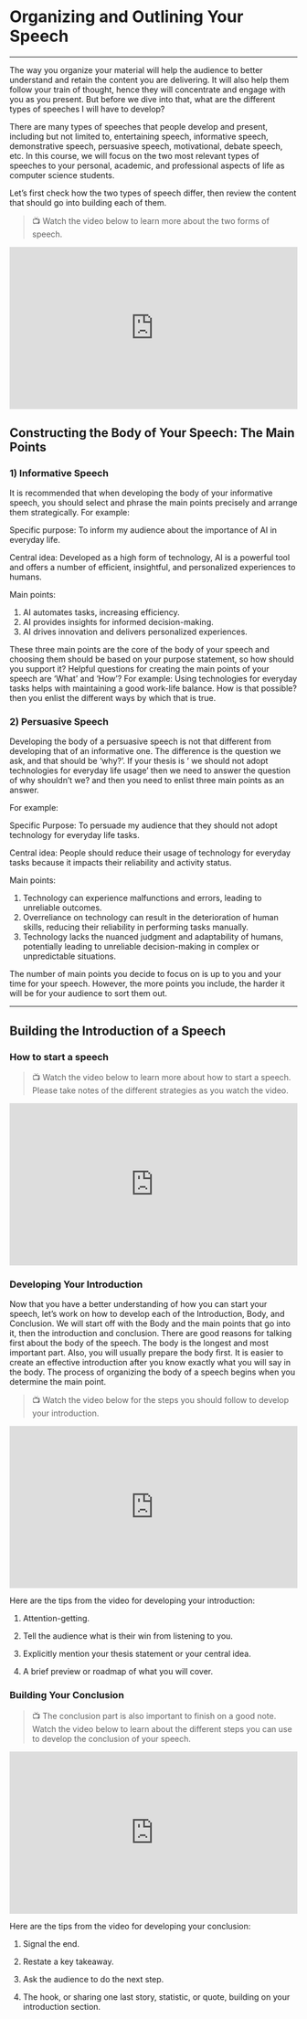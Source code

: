 # Organizing and Outlining Your Speech
---

The way you organize your material will help the audience to better understand and retain the content you are delivering. It will also help them follow your train of thought, hence they will concentrate and engage with you as you present.  But before we dive into that, what are the different types of speeches I will have to develop?

There are many types of speeches that people develop and present, including but not limited to, entertaining speech, informative speech, demonstrative speech, persuasive speech, motivational, debate speech, etc. In this course, we will focus on the two most relevant types of speeches to your personal, academic, and professional aspects of life as computer science students. 

Let’s first check how the two types of speech differ, then review the content that should go into building each of them. 

> 📺 Watch the video below to learn more about the two forms of speech.

<div style="position: relative; padding-bottom: 56.25%; height: 0;"><iframe src="https://www.youtube.com/embed/85gg_pgij4I?si=r0F3x_YS0QkYcf4d" title="YouTube video player" frameborder="0" allow="accelerometer; autoplay; clipboard-write; encrypted-media; gyroscope; picture-in-picture" allowfullscreen style="position: absolute; top: 0; left: 0; width: 100%; height: 100%;"></iframe></div>

## Constructing the Body of Your Speech: The Main Points

### **1) Informative Speech**

It is recommended that when developing the body of your informative speech, you should select and phrase the main points precisely and arrange them strategically. For example:

Specific purpose: To inform my audience about the importance of AI in everyday life. 

Central idea: Developed as a high form of technology, AI is a powerful tool and offers a number of efficient, insightful, and personalized experiences to humans.

Main points:

1. AI automates tasks, increasing efficiency.
2. AI provides insights for informed decision-making.
3. AI drives innovation and delivers personalized experiences.

These three main points are the core of the body of your speech and choosing them should be based on your purpose statement, so how should you support it? Helpful questions for creating the main points of your speech are ‘What’ and ‘How’? For example: Using technologies for everyday tasks helps with maintaining a good work-life balance. How is that possible? then you enlist the different ways by which that is true. 

### **2) Persuasive Speech**

Developing the body of a persuasive speech is not that different from developing that of an informative one. The difference is the question we ask, and that should be ‘why?’. If your thesis is ‘ we should not adopt technologies for everyday life usage’ then we need to answer the question of why shouldn’t we? and then you need to enlist three main points as an answer. 

For example: 

Specific Purpose: To persuade my audience that they should not adopt technology for everyday life tasks.

Central idea: People should reduce their usage of technology for everyday tasks because it impacts their reliability and activity status.

Main points:

1. Technology can experience malfunctions and errors, leading to unreliable outcomes.
2. Overreliance on technology can result in the deterioration of human skills, reducing their reliability in performing tasks manually.
3. Technology lacks the nuanced judgment and adaptability of humans, potentially leading to unreliable decision-making in complex or unpredictable situations.

The number of main points you decide to focus on is up to you and your time for your speech. However, the more points you include, the harder it will be for your audience to sort them out.

---

## Building the Introduction of a Speech

### How to start a speech

> 📺 Watch the video below to learn more about how to start a speech. Please take notes of the different strategies as you watch the video.

<div style="position: relative; padding-bottom: 56.25%; height: 0;"><iframe src="https://www.youtube.com/embed/7tzentBmmUc?si=u2UMP39WIPk0RwHF" title="YouTube video player" frameborder="0" allow="accelerometer; autoplay; clipboard-write; encrypted-media; gyroscope; picture-in-picture" allowfullscreen style="position: absolute; top: 0; left: 0; width: 100%; height: 100%;"></iframe></div>

### Developing Your Introduction

Now that you have a better understanding of how you can start your speech, let’s work on how to develop each of the Introduction, Body, and Conclusion. We will start off with the Body and the main points that go into it, then the introduction and conclusion.  There are good reasons for talking first about the body of the speech. The body is the longest and most important part. Also, you will usually prepare the body first. It is easier to create an effective introduction after you know exactly what you will say in the body. The process of organizing the body of a speech begins when you determine the main point.

> 📺 Watch the video below for the steps you should follow to develop your introduction.

<div style="position: relative; padding-bottom: 56.25%; height: 0;"><iframe src="https://www.youtube.com/embed/E8kGHu01g0s?si=438fzy-TWHdqjnoZ" title="YouTube video player" frameborder="0" allow="accelerometer; autoplay; clipboard-write; encrypted-media; gyroscope; picture-in-picture" allowfullscreen style="position: absolute; top: 0; left: 0; width: 100%; height: 100%;"></iframe></div>

Here are the tips from the video for developing your introduction:

1) Attention-getting.

2) Tell the audience what is their win from listening to you.

3) Explicitly mention your thesis statement or your central idea.

4) A brief preview or roadmap of what you will cover.


### Building Your Conclusion

> 📺 The conclusion part is also important to finish on a good note. Watch the video below to learn about the different steps you can use to develop the conclusion of your speech.

<div style="position: relative; padding-bottom: 56.25%; height: 0;"><iframe src="https://www.youtube.com/embed/fBO0riisOzU?si=H62T1uhPAZl7h0mA" title="YouTube video player" frameborder="0" allow="accelerometer; autoplay; clipboard-write; encrypted-media; gyroscope; picture-in-picture" allowfullscreen style="position: absolute; top: 0; left: 0; width: 100%; height: 100%;"></iframe></div>

Here are the tips from the video for developing your conclusion:

1) Signal the end.

2) Restate a key takeaway.

3) Ask the audience to do the next step.

4) The hook, or sharing one last story, statistic, or quote, building on your introduction section.
